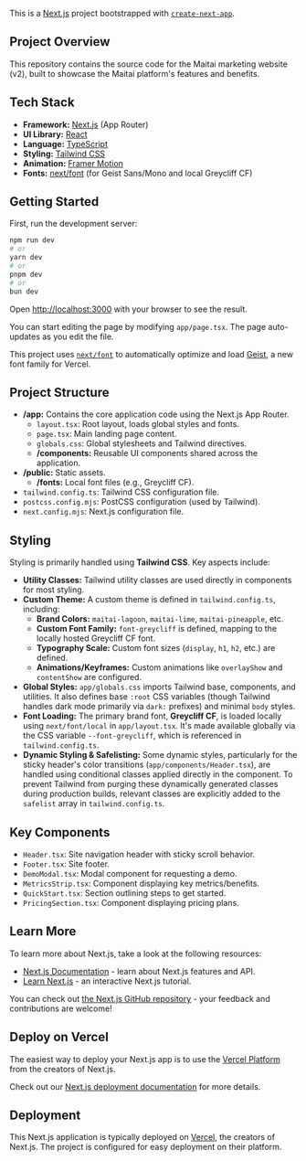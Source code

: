 This is a [Next.js](https://nextjs.org) project bootstrapped with [`create-next-app`](https://nextjs.org/docs/app/api-reference/cli/create-next-app).

## Project Overview

This repository contains the source code for the Maitai marketing website (v2), built to showcase the Maitai platform's features and benefits.

## Tech Stack

- **Framework:** [Next.js](https://nextjs.org/) (App Router)
- **UI Library:** [React](https://reactjs.org/)
- **Language:** [TypeScript](https://www.typescriptlang.org/)
- **Styling:** [Tailwind CSS](https://tailwindcss.com/)
- **Animation:** [Framer Motion](https://www.framer.com/motion/)
- **Fonts:** [next/font](https://nextjs.org/docs/app/building-your-application/optimizing/fonts) (for Geist Sans/Mono and local Greycliff CF)

## Getting Started

First, run the development server:

```bash
npm run dev
# or
yarn dev
# or
pnpm dev
# or
bun dev
```

Open [http://localhost:3000](http://localhost:3000) with your browser to see the result.

You can start editing the page by modifying `app/page.tsx`. The page auto-updates as you edit the file.

This project uses [`next/font`](https://nextjs.org/docs/app/building-your-application/optimizing/fonts) to automatically optimize and load [Geist](https://vercel.com/font), a new font family for Vercel.

## Project Structure

- **/app:** Contains the core application code using the Next.js App Router.
  - `layout.tsx`: Root layout, loads global styles and fonts.
  - `page.tsx`: Main landing page content.
  - `globals.css`: Global stylesheets and Tailwind directives.
  - **/components:** Reusable UI components shared across the application.
- **/public:** Static assets.
  - **/fonts:** Local font files (e.g., Greycliff CF).
- `tailwind.config.ts`: Tailwind CSS configuration file.
- `postcss.config.mjs`: PostCSS configuration (used by Tailwind).
- `next.config.mjs`: Next.js configuration file.

## Styling

Styling is primarily handled using **Tailwind CSS**. Key aspects include:

- **Utility Classes:** Tailwind utility classes are used directly in components for most styling.
- **Custom Theme:** A custom theme is defined in `tailwind.config.ts`, including:
  - **Brand Colors:** `maitai-lagoon`, `maitai-lime`, `maitai-pineapple`, etc.
  - **Custom Font Family:** `font-greycliff` is defined, mapping to the locally hosted Greycliff CF font.
  - **Typography Scale:** Custom font sizes (`display`, `h1`, `h2`, etc.) are defined.
  - **Animations/Keyframes:** Custom animations like `overlayShow` and `contentShow` are configured.
- **Global Styles:** `app/globals.css` imports Tailwind base, components, and utilities. It also defines base `:root` CSS variables (though Tailwind handles dark mode primarily via `dark:` prefixes) and minimal `body` styles.
- **Font Loading:** The primary brand font, **Greycliff CF**, is loaded locally using `next/font/local` in `app/layout.tsx`. It's made available globally via the CSS variable `--font-greycliff`, which is referenced in `tailwind.config.ts`.
- **Dynamic Styling & Safelisting:** Some dynamic styles, particularly for the sticky header's color transitions (`app/components/Header.tsx`), are handled using conditional classes applied directly in the component. To prevent Tailwind from purging these dynamically generated classes during production builds, relevant classes are explicitly added to the `safelist` array in `tailwind.config.ts`.

## Key Components

- `Header.tsx`: Site navigation header with sticky scroll behavior.
- `Footer.tsx`: Site footer.
- `DemoModal.tsx`: Modal component for requesting a demo.
- `MetricsStrip.tsx`: Component displaying key metrics/benefits.
- `QuickStart.tsx`: Section outlining steps to get started.
- `PricingSection.tsx`: Component displaying pricing plans.

## Learn More

To learn more about Next.js, take a look at the following resources:

- [Next.js Documentation](https://nextjs.org/docs) - learn about Next.js features and API.
- [Learn Next.js](https://nextjs.org/learn) - an interactive Next.js tutorial.

You can check out [the Next.js GitHub repository](https://github.com/vercel/next.js) - your feedback and contributions are welcome!

## Deploy on Vercel

The easiest way to deploy your Next.js app is to use the [Vercel Platform](https://vercel.com/new?utm_medium=default-template&filter=next.js&utm_source=create-next-app&utm_campaign=create-next-app-readme) from the creators of Next.js.

Check out our [Next.js deployment documentation](https://nextjs.org/docs/app/building-your-application/deploying) for more details.

## Deployment

This Next.js application is typically deployed on [Vercel](https://vercel.com), the creators of Next.js. The project is configured for easy deployment on their platform.
